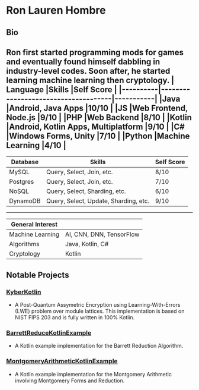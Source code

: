# Ron Lauren Hombre
## Bio
Ron first started programming mods for games and eventually found himself dabbling in industry-level codes. Soon after, he started learning machine learning then cryptology.
| Language |Skills                               |Self Score |
|----------|-------------------------------------|-----------|
|Java      |Android, Java Apps                   |10/10      |
|JS        |Web Frontend, Node.js                |9/10       |
|PHP       |Web Backend                          |8/10       |
|Kotlin    |Android, Kotlin Apps, Multiplatform  |9/10       |
|C#        |Windows Forms, Unity                 |7/10       |
|Python    |Machine Learning                     |4/10       |
---
| Database |Skills                               |Self Score |
|----------|-------------------------------------|-----------|
|MySQL     |Query, Select, Join, etc.            |8/10       |
|Postgres  |Query, Select, Join, etc.            |7/10       |
|NoSQL     |Query, Select, Sharding, etc.        |6/10       |
|DynamoDB  |Query, Select, Update, Sharding, etc.|9/10       |
---
| General Interest ||
|----------|-------------------------------------|
|Machine Learning|AI, CNN, DNN, TensorFlow       |
|Algorithms      |Java, Kotlin, C#               |
|Cryptology      |Kotlin                         |

## Notable Projects
### [KyberKotlin](https://github.com/ronhombre/KyberKotlin)
- A Post-Quantum Assymetric Encryption using Learning-With-Errors (LWE) problem over module lattices. This implementation is based on NIST FIPS 203 and is fully written in 100% Kotlin.
### [BarrettReduceKotlinExample](https://github.com/ronhombre/BarrettReduceKotlinExample)
- A Kotlin example implementation for the Barrett Reduction Algorithm.
### [MontgomeryArithmeticKotlinExample](https://github.com/ronhombre/MontgomeryArithmeticKotlinExample)
- A Kotlin example implementation for the Montgomery Arithmetic involving Montgomery Forms and Reduction.
